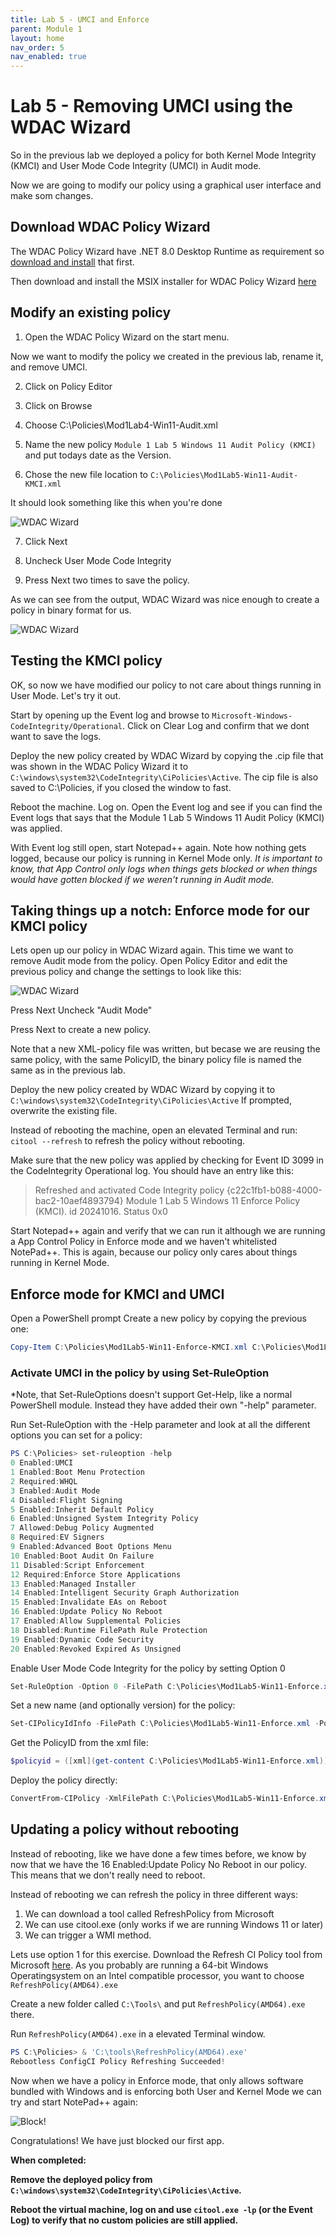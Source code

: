 ```yaml
---
title: Lab 5 - UMCI and Enforce
parent: Module 1
layout: home
nav_order: 5
nav_enabled: true
---
```


# Lab 5 - Removing UMCI using the WDAC Wizard

So in the previous lab we deployed a policy for both Kernel Mode Integrity (KMCI) and User Mode Code Integrity (UMCI) in Audit mode.

Now we are going to modify our policy using a graphical user interface and make som changes.

## Download WDAC Policy Wizard 

The WDAC Policy Wizard have .NET 8.0 Desktop Runtime as requirement so [download and install](https://download.visualstudio.microsoft.com/download/pr/907765b0-2bf8-494e-93aa-5ef9553c5d68/a9308dc010617e6716c0e6abd53b05ce/windowsdesktop-runtime-8.0.8-win-x64.exe) that first.

Then download and install the MSIX installer for WDAC Policy Wizard [here](https://webapp-wdac-wizard.azurewebsites.net/)


## Modify an existing policy

1. Open the WDAC Policy Wizard on the start menu.

Now we want to modify the policy we created in the previous lab, rename it, and remove UMCI.

2. Click on Policy Editor

3. Click on Browse

4. Choose C:\Policies\Mod1Lab4-Win11-Audit.xml

5. Name the new policy `Module 1 Lab 5 Windows 11 Audit Policy (KMCI)` and put todays date as the Version.

6. Chose the new file location to `C:\Policies\Mod1Lab5-Win11-Audit-KMCI.xml`

It should look something like this when you're done

![WDAC Wizard](/img/mod1-lab5-img1.jpg)

7. Click Next

8. Uncheck User Mode Code Integrity

9. Press Next two times to save the policy.

As we can see from the output, WDAC Wizard was nice enough to create a policy in binary format for us.

![WDAC Wizard](/img/mod1-lab5-img2.jpg)


## Testing the KMCI policy

OK, so now we have modified our policy to not care about things running in User Mode. Let's try it out.

Start by opening up the Event log and browse to `Microsoft-Windows-CodeIntegrity/Operational`. 
Click on Clear Log and confirm that we dont want to save the logs.

Deploy the new policy created by WDAC Wizard by copying the <POLICYGUID>.cip file that was shown in the WDAC Policy Wizard it to `C:\windows\system32\CodeIntegrity\CiPolicies\Active`. The cip file is also saved to C:\Policies, if you closed the window to fast.

Reboot the machine. Log on. Open the Event log and see if you can find the Event logs that says that the Module 1 Lab 5 Windows 11 Audit Policy (KMCI) was applied.

With Event log still open, start Notepad++ again. Note how nothing gets logged, because our policy is running in Kernel Mode only.
*It is important to know, that App Control only logs when things gets blocked or when things would have gotten blocked if we weren't running in Audit mode.*

## Taking things up a notch: Enforce mode for our KMCI policy

Lets open up our policy in WDAC Wizard again. This time we want to remove Audit mode from the policy.
Open Policy Editor and edit the previous policy and change the settings to look like this:

![WDAC Wizard](/img/mod1-lab5-img3.jpg)

Press Next
Uncheck "Audit Mode"

Press Next to create a new policy.

Note that a new XML-policy file was written, but becase we are reusing the same policy, with the same PolicyID, the binary policy file is named the same as in the previous lab.

Deploy the new policy created by WDAC Wizard by copying it to `C:\windows\system32\CodeIntegrity\CiPolicies\Active`
If prompted, overwrite the existing file.

Instead of rebooting the machine, open an elevated Terminal and run: `citool --refresh` to refresh the policy without rebooting.

Make sure that the new policy was applied by checking for Event ID 3099 in the CodeIntegrity Operational log. You should have an entry like this:

> Refreshed and activated Code Integrity policy {c22c1fb1-b088-4000-bac2-10aef4893794} Module 1 Lab 5 Windows 11 Enforce Policy (KMCI). id 20241016. Status 0x0

Start Notepad++ again and verify that we can run it although we are running a App Control Policy in Enforce mode and we haven't whitelisted NotePad++. This is again, because our policy only cares about things running in Kernel Mode.

## Enforce mode for KMCI and UMCI

Open a PowerShell prompt
Create a new policy by copying the previous one:

```powershell
Copy-Item C:\Policies\Mod1Lab5-Win11-Enforce-KMCI.xml C:\Policies\Mod1Lab5-Win11-Enforce.xml
``` 


### Activate UMCI in the policy by using Set-RuleOption

*Note, that Set-RuleOptions doesn't support Get-Help, like a normal PowerShell module. Instead they have added their own "-help" parameter.

Run Set-RuleOption with the -Help parameter and look at all the different options you can set for a policy:
```powershell
PS C:\Policies> set-ruleoption -help
0 Enabled:UMCI
1 Enabled:Boot Menu Protection
2 Required:WHQL
3 Enabled:Audit Mode
4 Disabled:Flight Signing
5 Enabled:Inherit Default Policy
6 Enabled:Unsigned System Integrity Policy
7 Allowed:Debug Policy Augmented
8 Required:EV Signers
9 Enabled:Advanced Boot Options Menu
10 Enabled:Boot Audit On Failure
11 Disabled:Script Enforcement
12 Required:Enforce Store Applications
13 Enabled:Managed Installer
14 Enabled:Intelligent Security Graph Authorization
15 Enabled:Invalidate EAs on Reboot
16 Enabled:Update Policy No Reboot
17 Enabled:Allow Supplemental Policies
18 Disabled:Runtime FilePath Rule Protection
19 Enabled:Dynamic Code Security
20 Enabled:Revoked Expired As Unsigned
```

Enable User Mode Code Integrity for the policy by setting Option 0
```powershell
Set-RuleOption -Option 0 -FilePath C:\Policies\Mod1Lab5-Win11-Enforce.xml
```



Set a new name (and optionally version) for the policy:
```powershell
Set-CIPolicyIdInfo -FilePath C:\Policies\Mod1Lab5-Win11-Enforce.xml -PolicyName "Module 1 Lab 5 Windows 11 Enforce Policy (UMCI/KMCI)" -PolicyId "20241016"
```

Get the PolicyID from the xml file:

```powershell
$policyid = ([xml](get-content C:\Policies\Mod1Lab5-Win11-Enforce.xml)).SiPolicy.PolicyID
```

Deploy the policy directly:
```powershell
ConvertFrom-CIPolicy -XmlFilePath C:\Policies\Mod1Lab5-Win11-Enforce.xml -BinaryFilePath C:\windows\system32\CodeIntegrity\CiPolicies\Active\$policyid.cip
```

## Updating a policy without rebooting

Instead of rebooting, like we have done a few times before, we know by now that we have the 16 Enabled:Update Policy No Reboot in our policy. This means that we don't really need to reboot.

Instead of rebooting we can refresh the policy in three different ways:

1. We can download a tool called RefreshPolicy from Microsoft
2. We can use citool.exe (only works if we are running Windows 11 or later)
3. We can trigger a WMI method.

Lets use option 1 for this exercise. Download the Refresh CI Policy tool from Microsoft [here](https://www.microsoft.com/en-us/download/details.aspx?id=102925). As you probably are running a 64-bit Windows Operatingsystem on an Intel compatible processor, you want to choose `RefreshPolicy(AMD64).exe`

Create a new folder called `C:\Tools\` and put `RefreshPolicy(AMD64).exe` there.

Run `RefreshPolicy(AMD64).exe` in a elevated Terminal window.

```powershell
PS C:\Policies> & 'C:\tools\RefreshPolicy(AMD64).exe'
Rebootless ConfigCI Policy Refreshing Succeeded!
```

Now when we have a policy in Enforce mode, that only allows software bundled with Windows and is enforcing both User and Kernel Mode we can try and start NotePad++ again:

![Block!](/img/mod1-lab5-img4.jpg)


Congratulations! We have just blocked our first app.


**When completed:**

**Remove the deployed policy from `C:\windows\system32\CodeIntegrity\CiPolicies\Active`.**

**Reboot the virtual machine, log on and use `citool.exe -lp` (or the Event Log) to verify that no custom policies are still applied.**